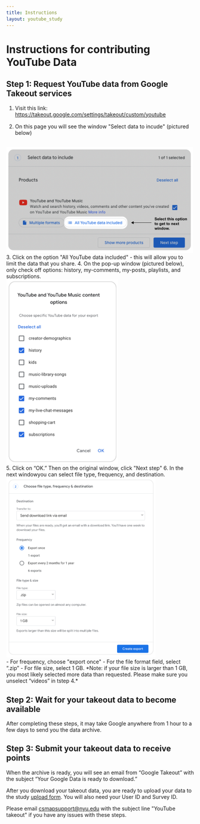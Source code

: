 ```yaml
---
title: Instructions
layout: youtube_study
---
```

<style>
ol li {padding-bottom:15px;}  
  
</style>  
# Instructions for contributing YouTube Data

## Step 1: Request YouTube data from Google Takeout services

1. Visit this link: <a href="https://takeout.google.com/settings/takeout/custom/youtube">https://takeout.google.com/settings/takeout/custom/youtube</a>
2. On this page you will see the window "Select data to incude" (pictured below)<br/>
<img src="images/yt-select_options.png" width="500" style="margin:auto;">
3. Click on the option "All YouTube data included" - this will allow you to limit the data that you share.
4. On the pop-up window (pictured below), only check off options: history, my-comments, my-posts, playlists, and subscriptions.<br/>
<img src="images/yt-what_to_select.png" width="300" style="margin:auto;"><br/>
5. Click on “OK.” Then on the original window, click "Next step"
6. In the next windowyou can select file type, frequency, and destination.<br/>
<img src="images/choose_file_type.png" width="400" style="margin:auto;"><br/>
- For frequency, choose "export once"
- For the file format field, select “.zip”
- For file size, select 1 GB. 
*Note: if your file size is larger than 1 GB, you most likely selected more data than requested. Please make sure you unselect “videos” in tstep 4.*

## Step 2: Wait for your takeout data to become available
After completing these steps, it may take Google anywhere from 1 hour to a few days to send you the data archive.


## Step 3: Submit your takeout data to receive points
When the archive is ready, you will see an email from “Google Takeout” with the subject “Your Google Data is ready to download.”

After you download your takeout data, you are ready to upload your data to the study <a href="https://www.csmapsurveys.org/youtube_takeout.html">upload form</a>.
You will also need your User ID and Survey ID.

Please email csmapsupport@nyu.edu with the subject line "YouTube takeout" if you have any issues with these steps.



